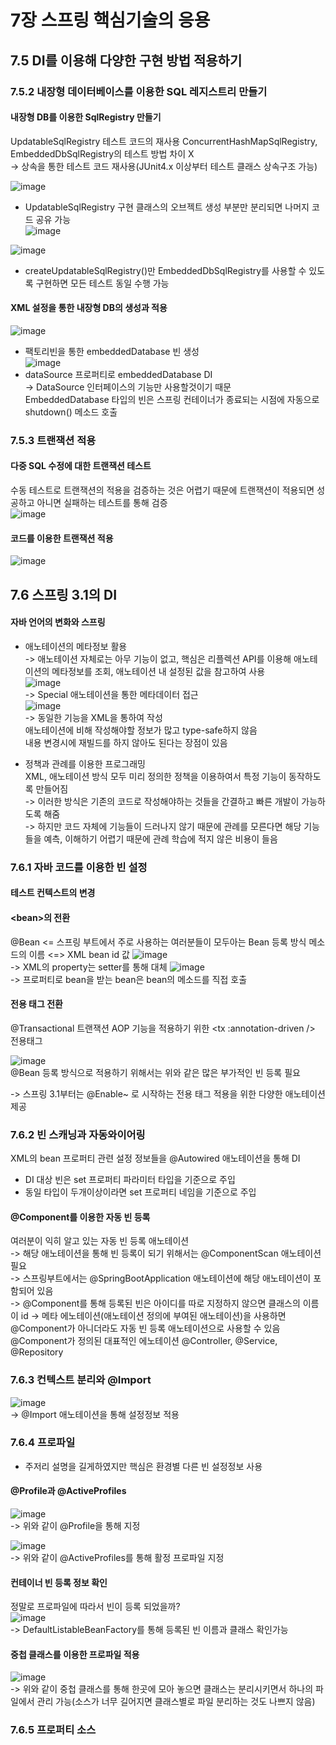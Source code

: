 # 7장 스프링 핵심기술의 응용

## 7.5 DI를 이용해 다양한 구현 방법 적용하기

### 7.5.2 내장형 데이터베이스를 이용한 SQL 레지스트리 만들기

#### 내장형 DB를 이용한 SqlRegistry 만들기

UpdatableSqlRegistry 테스트 코드의 재사용
ConcurrentHashMapSqlRegistry, EmbeddedDbSqlRegistry의 테스트 방법 차이 X  
-> 상속을 통한 테스트 코드 재사용(JUnit4.x 이상부터 테스트 클래스 상속구조 가능)

![image](https://user-images.githubusercontent.com/18495291/235968155-9dddc177-bbcd-4228-ab48-2f139b4c5b42.png)  
- UpdatableSqlRegistry 구현 클래스의 오브젝트 생성 부분만 분리되면 나머지 코드 공유 가능  
![image](https://user-images.githubusercontent.com/18495291/235968255-21d552ac-8af1-4d3e-8805-5c0bb60c3ab8.png) 

![image](https://user-images.githubusercontent.com/18495291/235969785-ff65e484-4192-4425-af66-94df31aeb458.png)
- createUpdatableSqlRegistry()만 EmbeddedDbSqlRegistry를 사용할 수 있도록 구현하면 모든 테스트 동일 수행 가능  

#### XML 설정을 통한 내장형 DB의 생성과 적용

![image](https://user-images.githubusercontent.com/18495291/235971080-156a66f3-3521-4b13-a6b3-31ca9cdd4669.png)
- 팩토리빈을 통한 embeddedDatabase 빈 생성  
![image](https://user-images.githubusercontent.com/18495291/235971312-fd315b1a-a790-4491-b0a3-6de7d96cc095.png)
- dataSource 프로퍼티로 embeddedDatabase DI  
-> DataSource 인터페이스의 기능만 사용할것이기 때문  
EmbeddedDatabase 타입의 빈은 스프링 컨테이너가 종료되는 시점에 자동으로 shutdown() 메소드 호출  

### 7.5.3 트랜잭션 적용  
#### 다중 SQL 수정에 대한 트랜잭션 테스트
수동 테스트로 트랜잭션의 적용을 검증하는 것은 어렵기 때문에 트랜잭션이 적용되면 성공하고 아니면 실패하는 테스트를 통해 검증  
![image](https://user-images.githubusercontent.com/18495291/236244280-f93d69a0-edc5-4419-bc10-5503cce45d70.png)

#### 코드를 이용한 트랜잭션 적용
![image](https://user-images.githubusercontent.com/18495291/236244775-d9e1a620-456f-4234-a4df-ce7867ade29a.png)

## 7.6 스프링 3.1의 DI
#### 자바 언어의 변화와 스프링
- 애노테이션의 메타정보 활용  
-> 애노테이션 자체로는 아무 기능이 없고, 핵심은 리플렉션 API를 이용해 애노테이션의 메타정보를 조회, 애노테이션 내 설정된 값을 참고하여 사용  
![image](https://user-images.githubusercontent.com/18495291/236248825-16e98115-3d80-4aba-ba1c-57c9a5d8f932.png)  
-> Special 애노테이션을 통한 메타데이터 접근  
![image](https://user-images.githubusercontent.com/18495291/236249000-65d27c5a-855b-4e32-a3db-b6632297bdb9.png)  
-> 동일한 기능을 XML을 통하여 작성  
애노테이션에 비해 작성해야할 정보가 많고 type-safe하지 않음  
내용 변경시에 재빌드를 하지 않아도 된다는 장점이 있음  

- 정책과 관례를 이용한 프로그래밍  
XML, 애노테이션 방식 모두 미리 정의한 정책을 이용하여서 특정 기능이 동작하도록 만들어짐  
-> 이러한 방식은 기존의 코드로 작성해야하는 것들을 간결하고 빠른 개발이 가능하도록 해줌  
-> 하지만 코드 자체에 기능들이 드러나지 않기 때문에 관례를 모른다면 해당 기능들을 예측, 이해하기 어렵기 때문에 관례 학습에 적지 않은 비용이 들음  

### 7.6.1 자바 코드를 이용한 빈 설정  
#### 테스트 컨텍스트의 변경 
#### \<bean\>의 전환  
@Bean <= 스프링 부트에서 주로 사용하는 여러분들이 모두아는 Bean 등록 방식 
메소드의 이름 <=> XML bean id 값
![image](https://user-images.githubusercontent.com/18495291/236257654-546d4a16-7d31-494a-80e2-712dc1651a09.png)  
-> XML의 property는 setter를 통해 대체
![image](https://user-images.githubusercontent.com/18495291/236258636-2fce5e60-aa1d-44d6-b001-1e75a981d5c2.png)  
-> 프로퍼티로 bean을 받는 bean은 bean의 메소드를 직접 호출 

#### 전용 태그 전환  
@Transactional 트랜잭션 AOP 기능을 적용하기 위한 \<tx :annotation-driven \/\> 전용태그

![image](https://user-images.githubusercontent.com/18495291/236266844-b9929d09-34d0-4562-8c2d-788d4c30c13b.png)  
@Bean 등록 방식으로 적용하기 위해서는 위와 같은 많은 부가적인 빈 등록 필요  

-> 스프링 3.1부터는 @Enable~ 로 시작하는 전용 태그 적용을 위한 다양한 애노테이션 제공

### 7.6.2 빈 스캐닝과 자동와이어링  
XML의 bean 프로퍼티 관련 설정 정보들을 @Autowired 애노테이션을 통해 DI  
- DI 대상 빈은 set 프로퍼티 파라미터 타입을 기준으로 주입
- 동일 타입이 두개이상이라면 set 프로퍼티 네임을 기준으로 주입

#### @Component를 이용한 자동 빈 등록  
여러분이 익히 알고 있는 자동 빈 등록 애노테이션  
-> 해당 애노테이션을 통해 빈 등록이 되기 위해서는 @ComponentScan 애노테이션 필요  
-> 스프링부트에서는 @SpringBootApplication 애노테이션에 해당 애노테이션이 포함되어 있음  
-> @Component를 통해 등록된 빈은 아이디를 따로 지정하지 않으면 클래스의 이름이 id
-> 메타 에노테이션(애노테이션 정의에 부여된 애노테이션)을 사용하면 @Component가 아니더라도 자동 빈 등록 애노테이션으로 사용할 수 있음 @Component가 정의된 대표적인 에노테이션 @Controller, @Service, @Repository  

### 7.6.3 컨텍스트 분리와 @Import  
![image](https://user-images.githubusercontent.com/18495291/236267721-c4ee3fb0-1980-4177-aef0-f0345f770b09.png)  
-> @Import 애노테이션을 통해 설정정보 적용  

### 7.6.4 프로파일  
- 주저리 설명을 길게하였지만 핵심은 환경별 다른 빈 설정정보 사용  
#### @Profile과 @ActiveProfiles

![image](https://user-images.githubusercontent.com/18495291/236269952-fc2c0cdf-4aac-4336-801b-a6ebb44814d7.png)  
-> 위와 같이 @Profile을 통해 지정

![image](https://user-images.githubusercontent.com/18495291/236270068-dd118e37-0972-42db-acdc-8f7a33a0c296.png)  
-> 위와 같이 @ActiveProfiles를 통해 활정 프로파일 지정  

#### 컨테이너 빈 등록 정보 확인 
정말로 프로파일에 따라서 빈이 등록 되었을까?  
![image](https://user-images.githubusercontent.com/18495291/236270530-ea69addb-da97-4222-a9ff-8cb2719be63d.png)  
-> DefaultListableBeanFactory를 통해 등록된 빈 이름과 클래스 확인가능  

#### 중첩 클래스를 이용한 프로파일 적용
![image](https://user-images.githubusercontent.com/18495291/236271377-9d46543e-c4f0-4fbb-bcb9-d83c0058eee9.png)  
-> 위와 같이 중첩 클래스를 통해 한곳에 모아 놓으면 클래스는 분리시키면서 하나의 파일에서 관리 가능(소스가 너무 길어지면 클래스별로 파일 분리하는 것도 나쁘지 않음)  

### 7.6.5 프로퍼티 소스  
